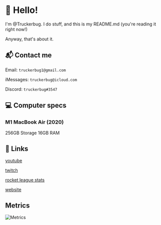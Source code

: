 # 👋 Hello!

I'm @Truckerbug. I do stuff, and this is my README.md (you're reading it right now!)

Anyway, that's about it.

## 📬 Contact me

Email: ```truckerbug1@gmail.com```

iMessages: ```truckerbug@icloud.com```

Discord: ```truckerbug#3547```

## 💻 Computer specs

### M1 MacBook Air (2020)

256GB Storage
16GB RAM

## 🔗 Links

[youtube](https://bit.ly/truckerbug11)

[twitch](https://twitch.tv/truckerbug)

[rocket league stats](https://rocketleague.tracker.network/rocket-league/profile/epic/Truckerbug11/overview)

[website](https://truckerbug.github.io)

## Metrics

![Metrics](https://metrics.lecoq.io/truckerbug?template=classic&isocalendar=1&languages=1&lines=1&code=1&base=header%2C%20activity%2C%20community%2C%20repositories%2C%20metadata&base.indepth=false&base.hireable=false&base.skip=false&isocalendar=false&isocalendar.duration=full-year&languages=false&languages.limit=8&languages.threshold=0%25&languages.other=false&languages.colors=github&languages.sections=most-used&languages.indepth=false&languages.analysis.timeout=15&languages.analysis.timeout.repositories=7.5&languages.categories=markup%2C%20programming&languages.recent.categories=markup%2C%20programming&languages.recent.load=300&languages.recent.days=14&lines=false&lines.sections=base&lines.repositories.limit=4&lines.history.limit=1&code=false&code.lines=12&code.load=400&code.days=3&code.visibility=public&config.timezone=America%2FLos_Angeles)
